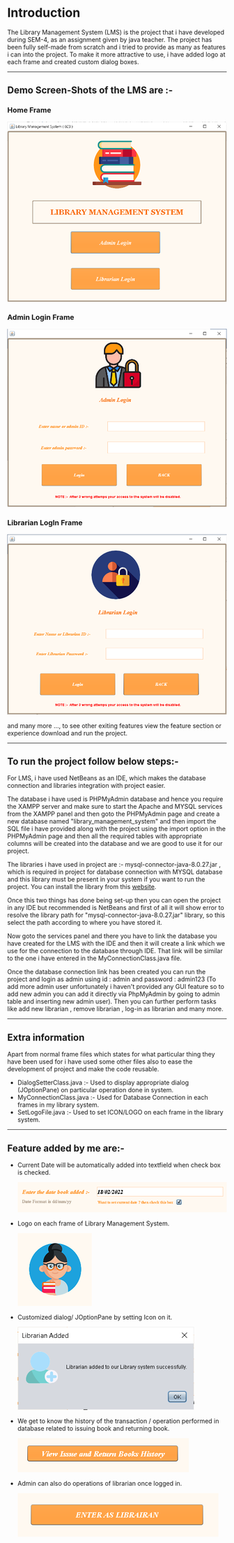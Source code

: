 # Introduction

The Library Management System (LMS) is the project that i have developed during SEM-4, as an assignment given by java teacher.
The project has been fully self-made from scratch and i tried to provide as many as features i can into the project. To make it more attractive to use, i have added logo at each frame and created custom dialog boxes.

---

## Demo Screen-Shots of the LMS are :-

### Home Frame

![Home-Frame](/SS%20For%20Readme%20File/HomeFrame.png)

### Admin Login Frame

![Admin-Login-Frame](/SS%20For%20Readme%20File/AdminLoginFrame.png)

### Librarian LogIn Frame

![Librarian-LogIn-Frame](/SS%20For%20Readme%20File/LibrarianLogInFrame.png)

and many more ..., to see other exiting features view the feature section or experience download and run the project.

---

## To run the project follow below steps:-

For LMS, i have used NetBeans as an IDE, which makes the database connection and libraries integration with project easier.

The database i have used is PHPMyAdmin database and hence you require the XAMPP server and make sure to start the Apache and MYSQL services from the XAMPP panel and then goto the PHPMyAdmin page and create a new database named "library_management_system" and then import the SQL file i have provided along with the project using the import option in the PHPMyAdmin page and then all the required tables with appropriate columns will be created into the database and we are good to use it for our project.

The libraries i have used in project are :- mysql-connector-java-8.0.27.jar , which is required in project for database connection with MYSQL database and this library must be present in your system if you want to run the project. You can install the library from this [website](https://dev.mysql.com/downloads/connector/j/).

Once this two things has done being set-up then you can open the project in any IDE but recommended is NetBeans and first of all it will show error to resolve the library path for "mysql-connector-java-8.0.27.jar" library, so this select the path according to where you have stored it.

Now goto the services panel and there you have to link the database you have created for the LMS with the IDE and then it will create a link which we use for the connection to the database through IDE. That link will be similar to the one i have entered in the MyConnectionClass.java file.

Once the database connection link has been created you can run the project and login as admin using id : admin and password : admin123 (To add more admin user unfortunately i haven't provided any GUI feature so to add new admin you can add it directly via PhpMyAdmin by going to admin table and inserting new admin user). Then you can further perform tasks like add new librarian , remove librarian , log-in as librarian and many more.

---

## Extra information

Apart from normal frame files which states for what particular thing they have been used for i have used some other files also to ease the development of project and make the code reusable.

- DialogSetterClass.java :- Used to display appropriate dialog (JOptionPane) on particular operation done in system.
- MyConnectionClass.java :- Used for Database Connection in each frames in my library system.
- SetLogoFile.java :- Used to set ICON/LOGO on each frame in the library system.

---

## Feature added by me are:-

- Current Date will be automatically added into textfield when check box is checked.

  ![Current-Date-TF](/SS%20For%20Readme%20File/DateFeature.PNG)
  
- Logo on each frame of Library Management System.

  ![Logo](/SS%20For%20Readme%20File/Logo.PNG)
  
- Customized dialog/ JOptionPane by setting Icon on it.

  ![Custom-Dialog](/SS%20For%20Readme%20File/LibrarianAddedSuccessfully.png)
  
- We get to know the history of the transaction / operation performed in database related to issuing book and returning book.

  ![history](/SS%20For%20Readme%20File/ReturnHistory.PNG)
  
- Admin can also do operations of librarian once logged in.

  ![admin-login](/SS%20For%20Readme%20File/AdminEnterAsLib.PNG)
